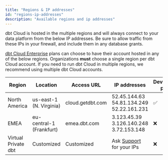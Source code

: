 ```yaml
---
title: "Regions & IP addresses"
id: "regions-ip-addresses"
description: "Available regions and ip addresses"
---
```


dbt Cloud is hosted in the multiple regions and will always connect to your data platform from the below IP addresses. Be sure to allow traffic from these IPs in your firewall, and include them in any database grants.

[dbt Cloud Enterprise](https://www.getdbt.com/pricing/) plans can choose to have their account hosted in any of the below regions. Organizations **must** choose a single region per dbt Cloud account. If you need to run dbt Cloud in multiple regions, we recommend using multiple dbt Cloud accounts. 


| Region | Location | Access URL | IP addresses | Developer plan | Team plan | Enterprise plan |
|--------|----------|------------|--------------|-----------------|------------|------------------|
| North America | us-east-1 (N. Virginia) | cloud.getdbt.com | 52.45.144.63 <br /> 54.81.134.249 <br />52.22.161.231 | ✅ | ✅ | ✅ |
| EMEA | eu-central-1	(Frankfurt) | emea.dbt.com | 3.123.45.39 <br /> 3.126.140.248 <br /> 3.72.153.148 | ❌ | ❌ | ✅ |
| Virtual Private dbt | Customized |  Customized | Ask [Support](/guides/legacy/getting-help#dbt-cloud-support) for your IPs | ❌ | ❌ | ✅ |



